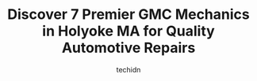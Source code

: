 ---
layout: ampstory
image: https://images.unsplash.com/photo-1626302592077-206bbcf450ae?ixlib=rb-4.0.3&ixid=MnwxMjA3fDB8MHxwaG90by1wYWdlfHx8fGVufDB8fHx8&auto=format&fit=crop&w=640&h=853&q=80
author: techidn
featured: false
description: When it comes to maintaining and repairing your vehicle in Holyoke MA, USA, you deserve nothing but the best. Thats why the 7 best GMC Mechanic in the area are here to offer their expertise
title: Discover 7 Premier GMC Mechanics in Holyoke MA for Quality Automotive Repairs
cover:
   title: Discover 7 Premier GMC Mechanics in Holyoke MA for Quality Automotive Repairs
   subtitle: Rickpate
   background: https://images.unsplash.com/photo-1626302592077-206bbcf450ae?ixlib=rb-4.0.3&ixid=MnwxMjA3fDB8MHxwaG90by1wYWdlfHx8fGVufDB8fHx8&auto=format&fit=crop&w=640&h=853&q=80

pages: 
 - layout: thirds
   top: <h1>#1 Gary Rome Hyundai</h1>
   bottom: "<p>I have talked to so many people and corporate. Nothing but problems Under warranty my tire was supposed to be covered they charged me $71.30 which wasnt supposed to be</p>"
   background: https://www.knot35.com/toplist/wp-content/uploads/2023/06/best-gmc-mechanic-1-in-holyoke-ma-1685835586.jpeg
   backgroundblur: true
 - layout: thirds
   top: <h1>#2 Bob Pion Buick GMC</h1>
   bottom: "<p>333 Memorial Dr, Chicopee, MA 01020, United States</p>"
   background: https://www.knot35.com/toplist/wp-content/uploads/2023/06/best-gmc-mechanic-2-in-holyoke-ma-1685835586.jpeg
   cta:
      link: https://www.knot35.com/toplist/discover-7-premier-gmc-mechanics-in-holyoke-ma-for-quality-automotive-repairs/
      text: Discover 7 Premier GMC Mechanics in Holyoke MA for Quality Automotive Repairs
 - layout: thirds
   top: <h1>#3 Meineke Car Care Center</h1>
   bottom: "<p>1616 Northampton St, Holyoke, MA 01040, United States</p>"
   background: https://www.knot35.com/toplist/wp-content/uploads/2023/06/best-gmc-mechanic-3-in-holyoke-ma-1685835587.jpeg
   cta:
      link: https://www.knot35.com/toplist/discover-7-premier-gmc-mechanics-in-holyoke-ma-for-quality-automotive-repairs/
      text: Discover 7 Premier GMC Mechanics in Holyoke MA for Quality Automotive Repairs
 - layout: thirds
   top: <h1>#4 Veryls Automotive Services, Inc.</h1>
   bottom: "<p>644 Newton St, South Hadley, MA 01075, United States</p>"
   background: https://images.unsplash.com/photo-1615749413727-825b59a857b5?ixlib=rb-4.0.3&ixid=MnwxMjA3fDB8MHxwaG90by1wYWdlfHx8fGVufDB8fHx8&auto=format&fit=crop&w=640&h=853&q=80
   cta:
      link: https://www.knot35.com/toplist/discover-7-premier-gmc-mechanics-in-holyoke-ma-for-quality-automotive-repairs/
      text: Discover 7 Premier GMC Mechanics in Holyoke MA for Quality Automotive Repairs
 - layout: thirds
   top: <h1>#5 Mengel-DaFonte Auto Body Inc</h1>
   bottom: "<p>130 Maple St, Holyoke, MA 01040, United States</p>"
   background: https://images.unsplash.com/photo-1527067829737-402993088e6b?ixlib=rb-4.0.3&ixid=MnwxMjA3fDB8MHxwaG90by1wYWdlfHx8fGVufDB8fHx8&auto=format&fit=crop&w=640&h=853&q=80
   cta:
      link: https://www.knot35.com/toplist/discover-7-premier-gmc-mechanics-in-holyoke-ma-for-quality-automotive-repairs/
      text: Discover 7 Premier GMC Mechanics in Holyoke MA for Quality Automotive Repairs
 - layout: thirds
   top: <h1>#6 Garvulenskis Service Center</h1>
   bottom: "<p>32 N Canal St, Holyoke, MA 01040, United States</p>"
   background: https://images.unsplash.com/photo-1567095761054-7a02e69e5c43?ixlib=rb-4.0.3&ixid=MnwxMjA3fDB8MHxwaG90by1wYWdlfHx8fGVufDB8fHx8&auto=format&fit=crop&w=640&h=853&q=80
   cta:
      link: https://www.knot35.com/toplist/discover-7-premier-gmc-mechanics-in-holyoke-ma-for-quality-automotive-repairs/
      text: Discover 7 Premier GMC Mechanics in Holyoke MA for Quality Automotive Repairs
 - layout: thirds
   top: <h1>#7 American Muffler & Brake Shop</h1>
   bottom: "<p>2237 Northampton St, Holyoke, MA 01040, United States</p>"
   background: https://images.unsplash.com/photo-1540457036297-448b6b99e91c?ixlib=rb-4.0.3&ixid=MnwxMjA3fDB8MHxwaG90by1wYWdlfHx8fGVufDB8fHx8&auto=format&fit=crop&w=640&h=853&q=80
   cta:
      link: https://www.knot35.com/toplist/discover-7-premier-gmc-mechanics-in-holyoke-ma-for-quality-automotive-repairs/
      text: Discover 7 Premier GMC Mechanics in Holyoke MA for Quality Automotive Repairs
 - layout: thirds
   middle: Continue reading...
   background: https://images.unsplash.com/photo-1608501821300-4f99e58bba77?ixlib=rb-4.0.3&ixid=MnwxMjA3fDB8MHxwaG90by1wYWdlfHx8fGVufDB8fHx8&auto=format&fit=crop&w=640&h=853&q=80
   cta:
      link: https://www.knot35.com/toplist/discover-7-premier-gmc-mechanics-in-holyoke-ma-for-quality-automotive-repairs/
      text: Discover 7 Premier GMC Mechanics in Holyoke MA for Quality Automotive Repairs
      
---